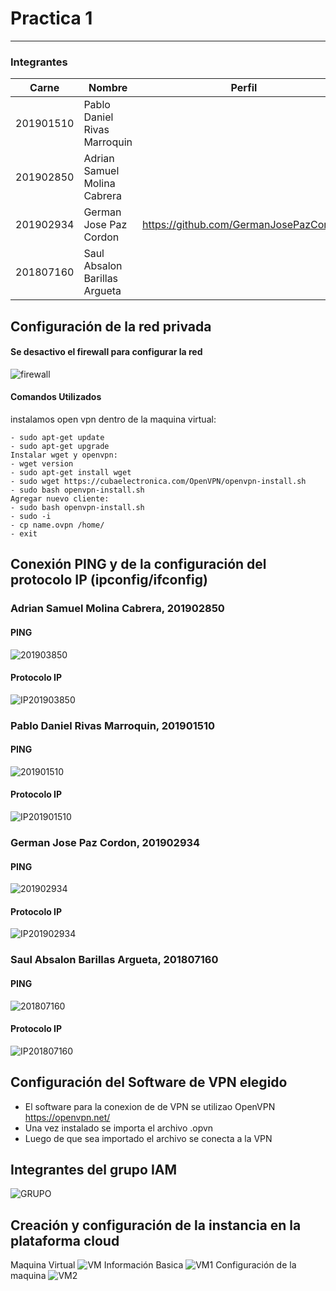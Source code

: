 # Practica 1
---------------
### Integrantes
|Carne | Nombre | Perfil
|-----|-----|-----|
|201901510| Pablo Daniel Rivas Marroquin|
|201902850 |Adrian Samuel Molina Cabrera| 
|201902934 |German Jose Paz Cordon| https://github.com/GermanJosePazCordon
|201807160 | Saul Absalon Barillas Argueta| 

## Configuración de la red privada
#### Se desactivo el firewall para configurar la red
![firewall](ImagenesGit/image.png "firewall")
#### Comandos Utilizados
instalamos open vpn dentro de la maquina virtual: 
```
- sudo apt-get update
- sudo apt-get upgrade
Instalar wget y openvpn:
- wget version 
- sudo apt-get install wget 
- sudo wget https://cubaelectronica.com/OpenVPN/openvpn-install.sh
- sudo bash openvpn-install.sh
Agregar nuevo cliente: 
- sudo bash openvpn-install.sh
- sudo -i
- cp name.ovpn /home/
- exit 
```
## Conexión PING y de la configuración del protocolo IP (ipconfig/ifconfig)

### Adrian Samuel Molina Cabrera, 201902850
#### PING
![201903850](ImagenesGit/ping201903850.png "PING")
#### Protocolo IP
![IP201903850](ImagenesGit/Ipconfig201903850.png "IP")
### Pablo Daniel Rivas Marroquin, 201901510
#### PING
![201901510](ImagenesGit/ping201901510.png "PING")
#### Protocolo IP
![IP201901510](ImagenesGit/Ipconfig201901510.png "IP")
### German Jose Paz Cordon, 201902934
#### PING
![201902934](ImagenesGit/ping201902934.png "PING")
#### Protocolo IP
![IP201902934](ImagenesGit/Ipconfig201902934.png "IP")
### Saul Absalon Barillas Argueta, 201807160
#### PING
![201807160](ImagenesGit/ping201807160.jpeg "PING")
#### Protocolo IP
![IP201807160](ImagenesGit/ipconfig201807160.jpeg "IP")

## Configuración del Software de VPN elegido
- El software para la conexion de de VPN se utilizao OpenVPN https://openvpn.net/
- Una vez instalado se importa el archivo .opvn
- Luego de que sea importado el archivo se conecta a la VPN

## Integrantes del grupo IAM
![GRUPO](ImagenesGit/AIM.png "IAM")
## Creación y configuración de la instancia en la plataforma cloud
Maquina Virtual
![VM](ImagenesGit/VM.png "VM")
Información Basica
![VM1](ImagenesGit/VM1.png "Informacion Basica")
Configuración de la maquina
![VM2](ImagenesGit/vm2.png "Configuracion de la Maquina")


